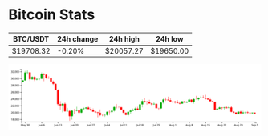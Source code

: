 # Bitcoin Stats

BTC/USDT|24h change|24h high|24h low|
|---|---|---|---|
|$19708.32|-0.20%|$20057.27|$19650.00|

<img src="./chart.svg">
